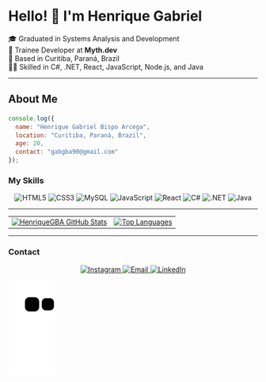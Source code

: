 # Hello! 👋 I'm Henrique Gabriel

🎓 Graduated in Systems Analysis and Development  
🔭 Trainee Developer at **Myth.dev**  
🏡 Based in Curitiba, Paraná, Brazil  
👨‍💻 Skilled in C#, .NET, React, JavaScript, Node.js, and Java

---
## About Me

```javascript
console.log({
  name: "Henrique Gabriel Bispo Arcega",
  location: "Curitiba, Paraná, Brazil",
  age: 20,
  contact: "gabgba90@gmail.com"
});

```
### My Skills

<div align="center">
  <!-- Main languages and technologies -->
  <img alt="HTML5" src="https://img.shields.io/badge/HTML5-E34F26?style=for-the-badge&logo=html5&logoColor=white" height="40" />
  <img alt="CSS3" src="https://img.shields.io/badge/CSS3-1572B6?style=for-the-badge&logo=css3&logoColor=white" height="40" />
  <img alt="MySQL" src="https://img.shields.io/badge/MySQL-4479A1?style=for-the-badge&logo=mysql&logoColor=white" height="40" />
  <img alt="JavaScript" src="https://img.shields.io/badge/JavaScript-F7DF1E?style=for-the-badge&logo=javascript&logoColor=black" height="40" />
  <img alt="React" src="https://img.shields.io/badge/React-20232A?style=for-the-badge&logo=react&logoColor=61DAFB" height="40" />
  <img alt="C#" src="https://img.shields.io/badge/C%23-239120?style=for-the-badge&logo=c-sharp&logoColor=white" height="40" />
  <img alt=".NET" src="https://img.shields.io/badge/.NET-512BD4?style=for-the-badge&logo=.net&logoColor=white" height="40" />
  <img alt="Java" src="https://img.shields.io/badge/Java-007396?style=for-the-badge&logo=java&logoColor=white" height="40" />
</div>

---

<table>
  <tr>
    <td>
      <a href="https://github.com/HenriqueGBA">
        <img src="https://github-readme-stats.vercel.app/api?username=HenriqueGBA&show_icons=true&theme=dark&hide=contribs,prs" alt="HenriqueGBA GitHub Stats" height="150" />
      </a>
    </td>
    <td>
      <a href="https://github.com/HenriqueGBA?tab=repositories">
        <img src="https://github-readme-stats.vercel.app/api/top-langs/?username=HenriqueGBA&theme=dark&count_private=true&layout=compact" alt="Top Languages" height="150" />
      </a>
    </td>
  </tr>
</table>


---

### Contact

<div align="center">
  <a href="https://www.instagram.com/henrique_arcega" target="_blank" rel="noopener noreferrer">
    <img src="https://img.shields.io/badge/-Instagram-%23E4405F?style=for-the-badge&logo=instagram&logoColor=white" alt="Instagram" height="40" />
  </a>
  <a href="mailto:gabgba90@gmail.com" target="_blank" rel="noopener noreferrer">
    <img src="https://img.shields.io/badge/-Email-%23333?style=for-the-badge&logo=gmail&logoColor=white" alt="Email" height="40" />
  </a>
  <a href="https://www.linkedin.com/in/henrique-arcega-690244227/" target="_blank" rel="noopener noreferrer">
    <img src="https://img.shields.io/badge/-LinkedIn-%230077B5?style=for-the-badge&logo=linkedin&logoColor=white" alt="LinkedIn" height="40" />
  </a>
</div>

![Snake animation](https://github.com/HenriqueGBA/HenriqueGBA/blob/output/github-contribution-grid-snake.svg)

